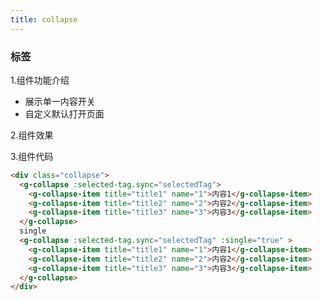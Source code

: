 ```yaml
---
title: collapse
---
```

### 标签

1.组件功能介绍
* 展示单一内容开关
* 自定义默认打开页面

2.组件效果

<ClientOnly>
<collapse-demo></collapse-demo>
</ClientOnly>

3.组件代码
```HTML
<div class="collapse">
  <g-collapse :selected-tag.sync="selectedTag">
    <g-collapse-item title="title1" name="1">内容1</g-collapse-item>
    <g-collapse-item title="title2" name="2">内容2</g-collapse-item>
    <g-collapse-item title="title3" name="3">内容3</g-collapse-item>
  </g-collapse>
  single
  <g-collapse :selected-tag.sync="selectedTag" :single="true" >
    <g-collapse-item title="title1" name="1">内容1</g-collapse-item>
    <g-collapse-item title="title2" name="2">内容2</g-collapse-item>
    <g-collapse-item title="title3" name="3">内容3</g-collapse-item>
  </g-collapse>
</div>

```
<script>

</script>
<script>

</script>